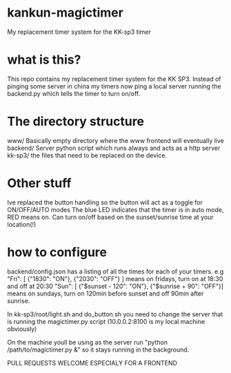 # kankun-magictimer
My replacement timer system for the KK-sp3 timer

# what is this?
This repo contains my replacement timer system for the KK SP3. 
Instead of pinging some server in china my timers now ping a local server running the backend.py
which tells the timer to turn on/off.

# The directory structure
www/ Basically empty directory where the www frontend will eventually live
backend/ Server python script which runs always and acts as a http server
kk-sp3/ the files that need to be replaced on the device.

# Other stuff
Ive replaced the button handling so the button will act as a toggle for ON/OFF/AUTO modes
The blue LED indicates that the timer is in auto mode, RED means on.
Can turn on/off based on the sunset/sunrise time at your location(!)

# how to configure
backend/config.json has a listing of all the times for each of your timers. 
e.g "Fri": [ {"1830": "ON"}, {"2030": "OFF"} ] means on fridays, turn on at 18:30 and off at 20:30
"Sun": [ {"$sunset - 120": "ON"}, {"$sunrise + 90": "OFF"}] means on sundays, turn on 120min before sunset and off 90min after sunrise.

In kk-sp3/root/light.sh and do_button.sh you need to change the server that is running the magictimer.py script (10.0.0.2:8100 is my local machine obviously)

On the machine youll be using as the server run "python /path/to/magictimer.py <port number>&" so it stays running in the background.

PULL REQUESTS WELCOME ESPECIALY FOR A FRONTEND
